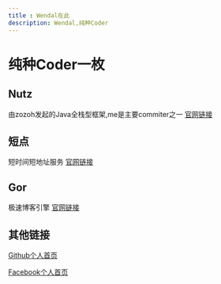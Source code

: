 ```yaml
---
title : Wendal在此
description: Wendal,纯种Coder
---
```


纯种Coder一枚
============================================

Nutz
----

由zozoh发起的Java全栈型框架,me是主要commiter之一
[官网链接](http://nutzam.com)

短点
---

短时间短地址服务 [官网链接](http://nutz.cn)

Gor
---

极速博客引擎 [官网链接](http://github.com/wendal/gor)

其他链接
-------

[Github个人首页](http://github.com/wendal)

[Facebook个人首页](https://www.facebook.com/wendal.chen)

